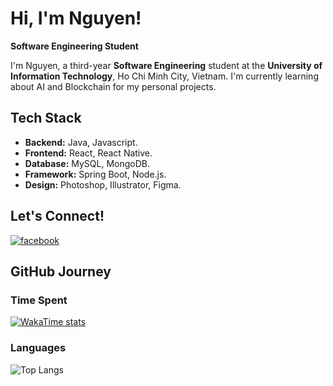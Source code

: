 # Hi, I'm Nguyen!  

**Software Engineering Student**  

I'm Nguyen, a third-year **Software Engineering** student at the **University of Information Technology**, Ho Chi Minh City, Vietnam. I'm currently learning about AI and Blockchain for my personal projects.  

## Tech Stack 
- **Backend:** Java, Javascript. 
- **Frontend:** React, React Native.
- **Database:** MySQL, MongoDB.
- **Framework:** Spring Boot, Node.js. 
- **Design:** Photoshop, Illustrator, Figma.  

## Let's Connect!  
[![facebook](https://img.shields.io/badge/Facebook-1877F2?style=for-the-badge&logo=facebook&logoColor=white)](https://www.facebook.com/tran.nguyen.262468/)  

## GitHub Journey  

### Time Spent  
[![WakaTime stats](https://github-readme-stats.vercel.app/api/wakatime?username=NguyenIsHere&layout=compact&theme=dracula)](https://github.com/anuraghazra/github-readme-stats)  

### Languages  
![Top Langs](https://github-readme-stats.vercel.app/api/top-langs/?username=NguyenIsHere&layout=compact&theme=dracula&langs_count=8)  
